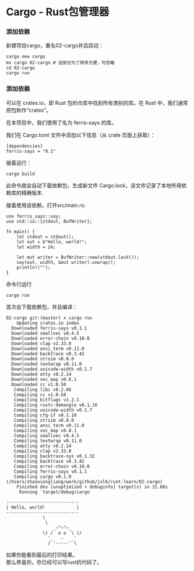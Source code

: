 # Cargo - Rust包管理器
### 添加依赖
新建项目cargo，重名02-cargo并且启动：  
```
cargo new cargo
mv cargo 02-cargo # 这部分为了排序方便，可忽略
cd 02-cargo
cargo run
```

### 添加依赖
可以在 crates.io，即 Rust 包的仓库中找到所有类别的库。在 Rust 中，我们通常把包称作“crates”。

在本项目中，我们使用了名为 ferris-says 的库。

我们在 Cargo.toml 文件中添加以下信息（从 crate 页面上获取）：
```
[dependencies]  
ferris-says = "0.1"
```
接着运行：
```
cargo build
```
此命令就会自动下载依赖包，生成新文件 Cargo.lock，该文件记录了本地所用依赖库的精确版本.

接着使用该依赖，打开src/main.rs:
```
use ferris_says::say;
use std::io::{stdout, BufWriter};

fn main() {
    let stdout = stdout();
    let out = b"Hello, world!";
    let width = 24;

    let mut writer = BufWriter::new(stdout.lock());
    say(out, width, &mut writer).unwrap();
    println!("");
}
```
命令行运行
```
cargo run
```
首次会下载依赖包，并且编译：
```
02-cargo git:(master) ✗ cargo run
    Updating crates.io index
  Downloaded ferris-says v0.1.1
  Downloaded smallvec v0.4.5
  Downloaded error-chain v0.10.0
  Downloaded clap v2.33.0
  Downloaded ansi_term v0.11.0
  Downloaded backtrace v0.3.42
  Downloaded strsim v0.8.0
  Downloaded textwrap v0.11.0
  Downloaded unicode-width v0.1.7
  Downloaded atty v0.2.14
  Downloaded vec_map v0.8.1
  Downloaded cc v1.0.50
   Compiling libc v0.2.66
   Compiling cc v1.0.50
   Compiling bitflags v1.2.1
   Compiling rustc-demangle v0.1.16
   Compiling unicode-width v0.1.7
   Compiling cfg-if v0.1.10
   Compiling strsim v0.8.0
   Compiling ansi_term v0.11.0
   Compiling vec_map v0.8.1
   Compiling smallvec v0.4.5
   Compiling textwrap v0.11.0
   Compiling atty v0.2.14
   Compiling clap v2.33.0
   Compiling backtrace-sys v0.1.32
   Compiling backtrace v0.3.42
   Compiling error-chain v0.10.0
   Compiling ferris-says v0.1.1
   Compiling cargo v0.1.0 (/Users/zhaoxiongliang/work/github/jsl6/rust-learn/02-cargo)
    Finished dev [unoptimized + debuginfo] target(s) in 31.88s
     Running `target/debug/cargo`

----------------------------
| Hello, world!            |
----------------------------
              \
               \
                  _~^~^~_
              \) /  o o  \ (/
                '_   -   _'
                / '-----' \
```


如果你能看到最后的打印结果。  
那么恭喜你，你已经可以写rust的代码了。
